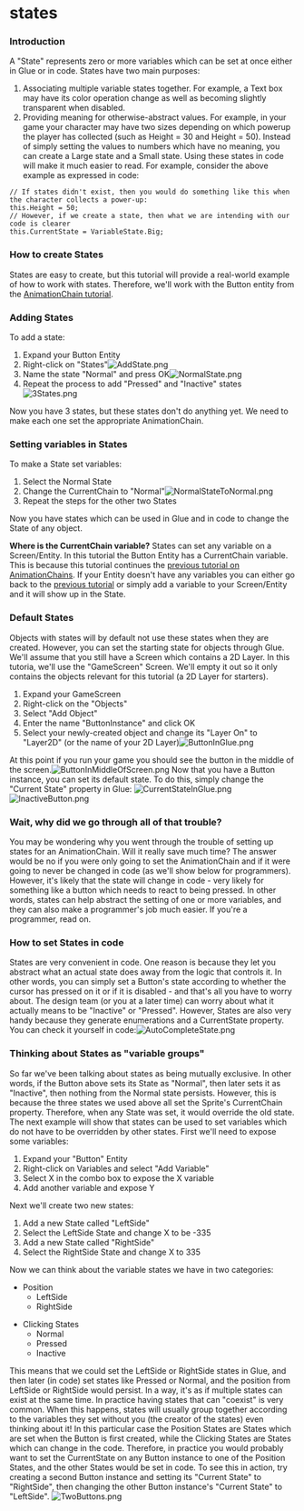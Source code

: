 # states

### Introduction

A "State" represents zero or more variables which can be set at once either in Glue or in code. States have two main purposes:

1. Associating multiple variable states together. For example, a Text box may have its color operation change as well as becoming slightly transparent when disabled.
2. Providing meaning for otherwise-abstract values. For example, in your game your character may have two sizes depending on which powerup the player has collected (such as Height = 30 and Height = 50). Instead of simply setting the values to numbers which have no meaning, you can create a Large state and a Small state. Using these states in code will make it much easier to read. For example, consider the above example as expressed in code:

&#x20;

```
// If states didn't exist, then you would do something like this when the character collects a power-up:
this.Height = 50;
// However, if we create a state, then what we are intending with our code is clearer
this.CurrentState = VariableState.Big;
```

### How to create States

States are easy to create, but this tutorial will provide a real-world example of how to work with states. Therefore, we'll work with the Button entity from the [AnimationChain tutorial](using-animation-chains.md).

### Adding States

To add a state:

1. Expand your Button Entity
2. Right-click on "States"![AddState.png](../../../media/migrated_media-AddState.png)
3. Name the state "Normal" and press OK![NormalState.png](../../../media/migrated_media-NormalState.png)
4. Repeat the process to add "Pressed" and "Inactive" states![3States.png](../../../media/migrated_media-3States.png)

Now you have 3 states, but these states don't do anything yet. We need to make each one set the appropriate AnimationChain.

### Setting variables in States

To make a State set variables:

1. Select the Normal State
2. Change the CurrentChain to "Normal"![NormalStateToNormal.png](../../../media/migrated_media-NormalStateToNormal.png)
3. Repeat the steps for the other two States

Now you have states which can be used in Glue and in code to change the State of any object.

**Where is the CurrentChain variable?** States can set any variable on a Screen/Entity. In this tutorial the Button Entity has a CurrentChain variable. This is because this tutorial continues the [previous tutorial on AnimationChains](../../../frb/docs/index.php). If your Entity doesn't have any variables you can either go back to the [previous tutorial](../../../frb/docs/index.php) or simply add a variable to your Screen/Entity and it will show up in the State.

### Default States

Objects with states will by default not use these states when they are created. However, you can set the starting state for objects through Glue. We'll assume that you still have a Screen which contains a 2D Layer. In this tutoria, we'll use the "GameScreen" Screen. We'll empty it out so it only contains the objects relevant for this tutorial (a 2D Layer for starters).

1. Expand your GameScreen
2. Right-click on the "Objects"
3. Select "Add Object"
4. Enter the name "ButtonInstance" and click OK
5. Select your newly-created object and change its "Layer On" to "Layer2D" (or the name of your 2D Layer)![ButtonInGlue.png](../../../media/migrated_media-ButtonInGlue.png)

At this point if you run your game you should see the button in the middle of the screen.![ButtonInMiddleOfScreen.png](../../../media/migrated_media-ButtonInMiddleOfScreen.png) Now that you have a Button instance, you can set its default state. To do this, simply change the "Current State" property in Glue: ![CurrentStateInGlue.png](../../../media/migrated_media-CurrentStateInGlue.png)![InactiveButton.png](../../../media/migrated_media-InactiveButton.png)

### Wait, why did we go through all of that trouble?

You may be wondering why you went through the trouble of setting up states for an AnimationChain. Will it really save much time? The answer would be no if you were only going to set the AnimationChain and if it were going to never be changed in code (as we'll show below for programmers). However, it's likely that the state will change in code - very likely for something like a button which needs to react to being pressed. In other words, states can help abstract the setting of one or more variables, and they can also make a programmer's job much easier. If you're a programmer, read on.

### How to set States in code

States are very convenient in code. One reason is because they let you abstract what an actual state does away from the logic that controls it. In other words, you can simply set a Button's state according to whether the cursor has pressed on it or if it is disabled - and that's all you have to worry about. The design team (or you at a later time) can worry about what it actually means to be "Inactive" or "Pressed". However, States are also very handy because they generate enumerations and a CurrentState property. You can check it yourself in code:![AutoCompleteState.png](../../../media/migrated_media-AutoCompleteState.png)

### Thinking about States as "variable groups"

So far we've been talking about states as being mutually exclusive. In other words, if the Button above sets its State as "Normal", then later sets it as "Inactive", then nothing from the Normal state persists. However, this is because the three states we used above all set the Sprite's CurrentChain property. Therefore, when any State was set, it would override the old state. The next example will show that states can be used to set variables which do not have to be overridden by other states. First we'll need to expose some variables:

1. Expand your "Button" Entity
2. Right-click on Variables and select "Add Variable"
3. Select X in the combo box to expose the X variable
4. Add another variable and expose Y

Next we'll create two new states:

1. Add a new State called "LeftSide"
2. Select the LeftSide State and change X to be -335
3. Add a new State called "RightSide"
4. Select the RightSide State and change X to 335

Now we can think about the variable states we have in two categories:

* Position
  * LeftSide
  * RightSide

&#x20;

* Clicking States
  * Normal
  * Pressed
  * Inactive

This means that we could set the LeftSide or RightSide states in Glue, and then later (in code) set states like Pressed or Normal, and the position from LeftSide or RightSide would persist. In a way, it's as if multiple states can exist at the same time. In practice having states that can "coexist" is very common. When this happens, states will usually group together according to the variables they set without you (the creator of the states) even thinking about it! In this particular case the Position States are States which are set when the Button is first created, while the Clicking States are States which can change in the code. Therefore, in practice you would probably want to set the CurrentState on any Button instance to one of the Position States, and the other States would be set in code. To see this in action, try creating a second Button instance and setting its "Current State" to "RightSide", then changing the other Button instance's "Current State" to "LeftSide". ![TwoButtons.png](../../../media/migrated_media-TwoButtons.png)
